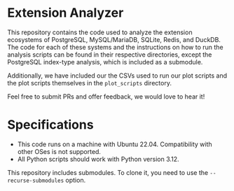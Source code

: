 # Extension Analyzer

This repository contains the code used to analyze the extension ecosystems of PostgreSQL, MySQL/MariaDB, SQLite, Redis, and DuckDB. The code for each of these systems and the instructions on how to run the analysis scripts can be found in their respective directories, except the PostgreSQL index-type analysis, which is included as a submodule.

Additionally, we have included our the CSVs used to run our plot scripts and the plot scripts themselves in the `plot_scripts` directory.

Feel free to submit PRs and offer feedback, we would love to hear it!

# Specifications
- This code runs on a machine with Ubuntu 22.04. Compatibility with other OSes is not supported.
- All Python scripts should work with Python version 3.12.

This repository includes submodules. To clone it, you need to use the `--recurse-submodules` option.